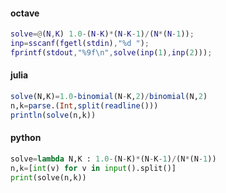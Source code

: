 #### octave
```matlab
solve=@(N,K) 1.0-(N-K)*(N-K-1)/(N*(N-1));
inp=sscanf(fgetl(stdin),"%d ");
fprintf(stdout,"%9f\n",solve(inp(1),inp(2)));
```

#### julia
```julia
solve(N,K)=1.0-binomial(N-K,2)/binomial(N,2)
n,k=parse.(Int,split(readline()))
println(solve(n,k))
```
#### python
```python
solve=lambda N,K : 1.0-(N-K)*(N-K-1)/(N*(N-1))
n,k=[int(v) for v in input().split()]
print(solve(n,k))
```